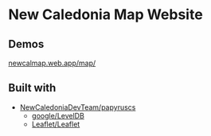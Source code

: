 # New Caledonia Map Website

## Demos
[newcalmap.web.app/map/](https://newcalmap.web.app/map/)

## Built with

- [NewCaledoniaDevTeam/papyruscs](https://github.com/NewCaledoniaDevTeam/papyruscs)
  - [google/LevelDB](https://github.com/google/leveldb)
  - [Leaflet/Leaflet](https://github.com/Leaflet/Leaflet)

